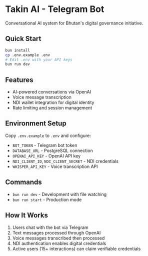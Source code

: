 # Takin AI - Telegram Bot

Conversational AI system for Bhutan's digital governance initiative.

## Quick Start

```bash
bun install
cp .env.example .env
# Edit .env with your API keys
bun run dev
```

## Features

- AI-powered conversations via OpenAI
- Voice message transcription 
- NDI wallet integration for digital identity
- Rate limiting and session management

## Environment Setup

Copy `.env.example` to `.env` and configure:

- `BOT_TOKEN` - Telegram bot token
- `DATABASE_URL` - PostgreSQL connection
- `OPENAI_API_KEY` - OpenAI API key
- `NDI_CLIENT_ID`, `NDI_CLIENT_SECRET` - NDI credentials
- `WHISPER_API_KEY` - Voice transcription API

## Commands

- `bun run dev` - Development with file watching
- `bun run start` - Production mode

## How It Works

1. Users chat with the bot via Telegram
2. Text messages processed through OpenAI
3. Voice messages transcribed then processed
4. NDI authentication enables digital credentials
5. Active users (15+ interactions) can claim verifiable credentials